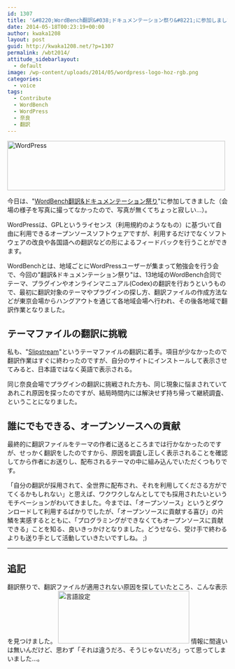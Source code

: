 ```yaml
---
id: 1307
title: '&#8220;WordBench翻訳&#038;ドキュメンテーション祭り&#8221;に参加しました'
date: 2014-05-18T00:23:19+00:00
author: kwaka1208
layout: post
guid: http://kwaka1208.net/?p=1307
permalink: /wbt2014/
attitude_sidebarlayout:
  - default
image: /wp-content/uploads/2014/05/wordpress-logo-hoz-rgb.png
categories:
  - voice
tags:
  - Contribute
  - WordBench
  - WordPress
  - 奈良
  - 翻訳
---
```

<img src="http://kwaka1208.net/wp-content/uploads/2014/05/wordpress-logo-hoz-rgb.png" alt="WordPress" width="498" height="113" class="alignnone size-full wp-image-1310" />
<p>今日は、"<a href="http://wordbench.org/2014/04/24/translation2014/">WordBench翻訳&ドキュメンテーション祭り</a>"に参加してきました（会場の様子を写真に撮ってなかったので、写真が無くてちょっと寂しい...）。</p>
<p>WordPressは、GPLというライセンス（利用規約のようなもの）に基づいて自由に利用できるオープンソースソフトウェアですが、利用するだけでなくソフトウェアの改良や各国語への翻訳などの形によるフィードバックを行うことができます。</p>
<p>WordBenchとは、地域ごとにWordPressユーザーが集まって勉強会を行う会で、今回の"翻訳&ドキュメンテーション祭り"は、13地域のWordBench合同でテーマ、プラグインやオンラインマニュアル(Codex)の翻訳を行おうというもので、最初に翻訳対象のテーマやプラグインの探し方、翻訳ファイルの作成方法などが東京会場からハングアウトを通じて各地域会場へ行われ、その後各地域で翻訳作業となりました。</p>
<h2>テーマファイルの翻訳に挑戦</h2>
<p>私も、"<a href="https://wordpress.org/themes/slipstream">Slipstream</a>"というテーマファイルの翻訳に着手。項目が少なかったので翻訳作業はすぐに終わったのですが、自分のサイトにインストールして表示させてみると、日本語ではなく英語で表示される。</p>
<p>同じ奈良会場でプラグインの翻訳に挑戦された方も、同じ現象に悩まされていてあれこれ原因を探ったのですが、結局時間内には解決せず持ち帰って継続調査、ということになりました。</p>
<h2>誰にでもできる、オープンソースへの貢献</h2>
<p>最終的に翻訳ファイルをテーマの作者に送るところまでは行かなかったのですが、せっかく翻訳をしたのですから、原因を調査し正しく表示されることを確認してから作者にお送りし、配布されるテーマの中に組み込んでいただくつもりです。</p>
<p>「自分の翻訳が採用されて、全世界に配布され、それを利用してくださる方がでてくるかもしれない」と思えば、ワクワクしなんとしてでも採用されたいというモチベーションがわいてきました。今までは、「オープンソース」というとダウンロードして利用するばかりでしたが、「オープンソースに貢献する喜び」の片鱗を実感するとともに、「プログラミングができなくてもオープンソースに貢献できる」ことを知る、良いきっかけとなりました。どうせなら、受け手で終わるよりも送り手として活動していきたいですしね。 ;) </p>
<hr>
<h2>追記</h2>
<p>翻訳祭りで、翻訳ファイルが適用されない原因を探していたところ、こんな表示を見つけました。
<img src="http://kwaka1208.net/wp-content/uploads/2014/05/language-300x120.png" alt="言語設定" width="300" height="120" class="alignnone size-medium wp-image-1315" />
情報に間違いは無いんだけど、思わず「それは違うだろ、そうじゃないだろ」って思ってしまいました...。</p>